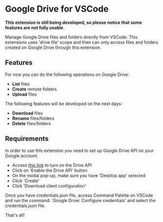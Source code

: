 # Google Drive for VSCode

**This extension is still being developed, so please notice that some features are not fully usable**.

Manage Google Drive files and folders directly from VSCode. This extensions uses 'drive.file' scope and then can only access files and folders created on Google Drive through this extension.

## Features
For now you can do the following operations on Google Drive:
   
   - **List** files
   - **Create** remote folders
   - **Upload** files

The following features will be developed on the next days:
   - **Download** files
   - **Rename** files/folders
   - **Delete** files/folders

## Requirements
In order to use this extension you need to set up Google Drive API on your Google account.

   * Access [this link](https://developers.google.com/drive/api/v3/quickstart/nodejs) to turn on the Drive API
   * Click on 'Enable the Drive API' button
   * On the modal pop-up, make sure you have 'Desktop app' selected
   * Click 'Create'
   * Click 'Download client configuration'
   
Once you have credentials.json file, access Command Palette on VSCode and run the command: 'Google Drive: Configure credentials' and select the credentials.json file.

That's all!
